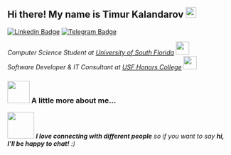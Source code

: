 <h2 align="left">
  <br>
   Hi there! My name is Timur Kalandarov <img src="https://user-images.githubusercontent.com/42378118/110234147-e3259600-7f4e-11eb-95be-0c4047144dea.gif" width="24">
</h2> 

[![Linkedin Badge](https://img.shields.io/badge/-LinkedIn-0e76a8?style=flat-square&logo=Linkedin&logoColor=white)](https://www.linkedin.com/in/tkalandarov/)
[![Telegram Badge](https://img.shields.io/badge/-Telegram-0088CC?style=flat&logo=Telegram&logoColor=white)](https://t.me/timsprivatechats)

<p>
  <em>
    Computer Science Student at <a href="http://www.unb.br">University of South Florida</a>
    <img src="https://media.giphy.com/media/fYSnHlufseco8Fh93Z/giphy.gif" width="30">
    </br>
  Software Developer & IT Consultant at <a href="https://www.thoughtworks.com">USF Honors College</a>
  <img src="https://media.giphy.com/media/WUlplcMpOCEmTGBtBW/giphy.gif" width="30"> 
</em>
</p>

### <img src="https://media.giphy.com/media/VgCDAzcKvsR6OM0uWg/giphy.gif" width="50"> A little more about me...  



<img src="https://media.giphy.com/media/LnQjpWaON8nhr21vNW/giphy.gif" width="60"> <em><b>I love connecting with different people</b> so if you want to say <b>hi, I'll be happy to chat!</b> :)</em>
